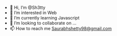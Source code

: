 - 👋 Hi, I’m @Sh3tty
- 👀 I’m interested in Web
- 🌱 I’m currently learning Javascript
- 💞️ I’m looking to collaborate on ...
- 📫 How to reach me Saurabhshetty98@gmail.com

<!---
Sh3tty/Sh3tty is a ✨ special ✨ repository because its `README.md` (this file) appears on your GitHub profile.
You can click the Preview link to take a look at your changes.
--->
